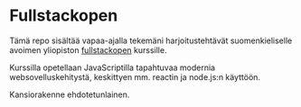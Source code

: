 # Fullstackopen

Tämä repo sisältää vapaa-ajalla tekemäni harjoitustehtävät suomenkieliselle avoimen yliopiston [fullstackopen](https://fullstackopen.com/) kurssille.

Kurssilla opetellaan JavaScriptilla tapahtuvaa modernia websovelluskehitystä, keskittyen mm. reactin ja node.js:n käyttöön.

Kansiorakenne ehdotetunlainen.
